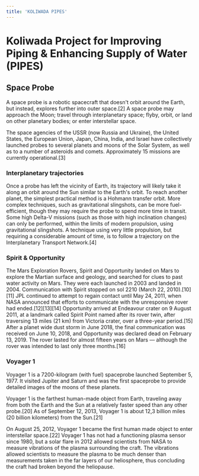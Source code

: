 ```yaml
---
title: 'KOLIWADA PIPES'
---
```


# Koliwada Project for Improving Piping & Enhancing Supply of Water (PIPES)

## Space Probe

A space probe is a robotic spacecraft that doesn't orbit around the Earth, but instead, explores further into outer space.[2] A space probe may approach the Moon; travel through interplanetary space; flyby, orbit, or land on other planetary bodies; or enter interstellar space.

The space agencies of the USSR (now Russia and Ukraine), the United States, the European Union, Japan, China, India, and Israel have collectively launched probes to several planets and moons of the Solar System, as well as to a number of asteroids and comets. Approximately 15 missions are currently operational.[3]

### Interplanetary trajectories

Once a probe has left the vicinity of Earth, its trajectory will likely take it along an orbit around the Sun similar to the Earth's orbit. To reach another planet, the simplest practical method is a Hohmann transfer orbit. More complex techniques, such as gravitational slingshots, can be more fuel-efficient, though they may require the probe to spend more time in transit. Some high Delta-V missions (such as those with high inclination changes) can only be performed, within the limits of modern propulsion, using gravitational slingshots. A technique using very little propulsion, but requiring a considerable amount of time, is to follow a trajectory on the Interplanetary Transport Network.[4]

### Spirit & Opportunity

The Mars Exploration Rovers, Spirit and Opportunity landed on Mars to explore the Martian surface and geology, and searched for clues to past water activity on Mars. They were each launched in 2003 and landed in 2004. Communication with Spirit stopped on sol 2210 (March 22, 2010).[10][11] JPL continued to attempt to regain contact until May 24, 2011, when NASA announced that efforts to communicate with the unresponsive rover had ended.[12][13][14] Opportunity arrived at Endeavour crater on 9 August 2011, at a landmark called Spirit Point named after its rover twin, after traversing 13 miles (21 km) from Victoria crater, over a three-year period.[15] After a planet wide dust storm in June 2018, the final communication was received on June 10, 2018, and Opportunity was declared dead on February 13, 2019. The rover lasted for almost fifteen years on Mars — although the rover was intended to last only three months.[16]

### Voyager 1

Voyager 1 is a 7200-kilogram (with fuel) spaceprobe launched September 5, 1977. It visited Jupiter and Saturn and was the first spaceprobe to provide detailed images of the moons of these planets.

Voyager 1 is the farthest human-made object from Earth, traveling away from both the Earth and the Sun at a relatively faster speed than any other probe.[20] As of September 12, 2013, Voyager 1 is about 12,3 billion miles (20 billion kilometers) from the Sun.[21]

On August 25, 2012, Voyager 1 became the first human made object to enter interstellar space.[22] Voyager 1 has not had a functioning plasma sensor since 1980, but a solar flare in 2012 allowed scientists from NASA to measure vibrations of the plasma surrounding the craft. The vibrations allowed scientists to measure the plasma to be much denser than measurements taken in the far layers of our heliosphere, thus concluding the craft had broken beyond the heliopause.

